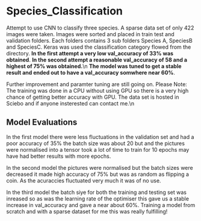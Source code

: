 # Species_Classification
Attempt to use CNN to classify three species.
A sparse data set of only 422 images were taken.
Images were sorted and placed in train test and validation folders.
Each folders contains 3 sub folders Species A, SpeciesB and SpeciesC.
Keras was used the classification category flowed from the directory.
**In the first attempt a very low val_accuracy of 33% was obtained**.
**In the second attempt a reasonable val_accuracy of 58 and a highest of 75% was obtained.**\n
**The model was tuned to get a stable result and ended out to have a val_accuracy somwhere near 60%**. 

Further improvement and paramter tuning are still going on.
Please Note: The training was done in a CPU without using GPU so there is a very high chance of getting better accuracy with GPU.
The data set is hosted in Sciebo and if anyone insterested can contact me.\n
## Model Evaluations
In the first model there were less fluctuations in the validation set and had a poor accuracy of 35% the batch size was about 20 but and the pictures were normalised into a tensor took a lot of time to train for 10 epochs may have had better results with more epochs.

In the second model the pictures were normalised but the batch sizes were decreased it made high accuracy of 75% but was as random as flipping a coin. As the acuraccies fluctuated very much it was of no use.

In the third model the batch siye for both the training and testing set was inreased so as was the learning rate of the optimiser this gave us a stable increase in val_accuracy and gave a near about 60%. Training a model from scratch and with a sparse dataset for me this was really fulfilling!
